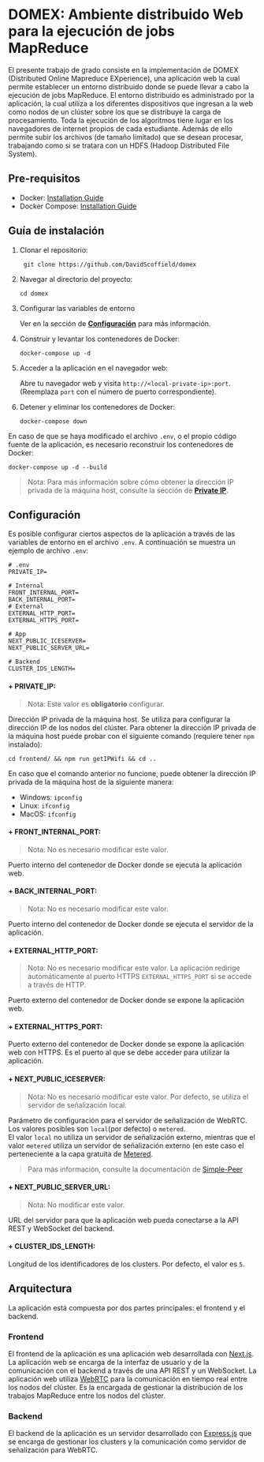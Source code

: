 # DOMEX: Ambiente distribuido Web para la ejecución de jobs MapReduce

El presente trabajo de grado consiste en la implementación de DOMEX (Distributed Online Mapreduce EXperience), una aplicación web la cual permite establecer un entorno distribuido donde se puede llevar a cabo la ejecución de jobs MapReduce. El entorno distribuido es administrado por la aplicación, la cual utiliza a los diferentes dispositivos que ingresan a la web como nodos de un clúster sobre los que se distribuye la carga de procesamiento. Toda la ejecución de los algoritmos tiene lugar en los navegadores de internet propios de cada estudiante. Además de ello permite subir los archivos (de tamaño limitado) que se desean procesar, trabajando como si se tratara con un HDFS (Hadoop Distributed File System).

## Pre-requisitos

- Docker: [Installation Guide](https://docs.docker.com/get-docker/)
- Docker Compose: [Installation Guide](https://docs.docker.com/compose/install/)

## Guía de instalación

1. Clonar el repositorio:

   ```shell
    git clone https://github.com/DavidScoffield/domex
   ```

2. Navegar al directorio del proyecto:

   ```shell
   cd domex
   ```

3. Configurar las variables de entorno

   Ver en la sección de **[Configuración](#configuración)** para más información.

4. Construir y levantar los contenedores de Docker:

   ```shell
   docker-compose up -d
   ```

5. Acceder a la aplicación en el navegador web:

   Abre tu navegador web y visita `http://<local-private-ip>:port`. (Reemplaza `port` con el número de puerto correspondiente).

6. Detener y eliminar los contenedores de Docker:

   ```shell
   docker-compose down
   ```

En caso de que se haya modificado el archivo `.env`, o el propio código fuente de la aplicación, es necesario reconstruir los contenedores de Docker:

```shell
docker-compose up -d --build
```

> Nota: Para más información sobre cómo obtener la dirección IP privada de la máquina host, consulte la sección de **[Private IP](#private_ip)**.

## Configuración

Es posible configurar ciertos aspectos de la aplicación a través de las variables de entorno en el archivo `.env`. A continuación se muestra un ejemplo de archivo `.env`:

```shell
# .env
PRIVATE_IP=

# Internal
FRONT_INTERNAL_PORT=
BACK_INTERNAL_PORT=
# External
EXTERNAL_HTTP_PORT=
EXTERNAL_HTTPS_PORT=

# App
NEXT_PUBLIC_ICESERVER=
NEXT_PUBLIC_SERVER_URL=

# Backend
CLUSTER_IDS_LENGTH=
```

#### + PRIVATE_IP:

> Nota: Este valor es **obligatorio** configurar.

Dirección IP privada de la máquina host. Se utiliza para configurar la dirección IP de los nodos del clúster.
Para obtener la dirección IP privada de la máquina host puede probar con el siguiente comando (requiere tener `npm` instalado):

```shell
cd frontend/ && npm run getIPWifi && cd ..
```

En caso que el comando anterior no funcione, puede obtener la dirección IP privada de la máquina host de la siguiente manera:

- Windows: `ipconfig`
- Linux: `ifconfig`
- MacOS: `ifconfig`

#### + FRONT_INTERNAL_PORT:

> Nota: No es necesario modificar este valor.

Puerto interno del contenedor de Docker donde se ejecuta la aplicación web.

#### + BACK_INTERNAL_PORT:

> Nota: No es necesario modificar este valor.

Puerto interno del contenedor de Docker donde se ejecuta el servidor de la aplicación.

#### + EXTERNAL_HTTP_PORT:

> Nota: No es necesario modificar este valor. La aplicación redirige automáticamente al puerto HTTPS `EXTERNAL_HTTPS_PORT` si se accede a través de HTTP.

Puerto externo del contenedor de Docker donde se expone la aplicación web.

#### + EXTERNAL_HTTPS_PORT:

Puerto externo del contenedor de Docker donde se expone la aplicación web con HTTPS. Es el puerto al que se debe acceder para utilizar la aplicación.

#### + NEXT_PUBLIC_ICESERVER:

> Nota: No es necesario modificar este valor. Por defecto, se utiliza el servidor de señalización local.

Parámetro de configuración para el servidor de señalización de WebRTC. Los valores posibles son `local`(por defecto) o `metered`.  
El valor `local` no utiliza un servidor de señalización externo, mientras que el valor `metered` utiliza un servidor de señalización externo (en este caso el perteneciente a la capa gratuita de [Metered](https://www.metered.ca/stun-turn).

> Para más información, consulte la documentación de [Simple-Peer](https://github.com/feross/simple-peer?tab=readme-ov-file#connection-does-not-work-on-some-networks)

#### + NEXT_PUBLIC_SERVER_URL:

> Nota: No modificar este valor.

URL del servidor para que la aplicación web pueda conectarse a la API REST y WebSocket del backend.

#### + CLUSTER_IDS_LENGTH:

Longitud de los identificadores de los clusters. Por defecto, el valor es `5`.

## Arquitectura

La aplicación está compuesta por dos partes principales: el frontend y el backend.

### Frontend

El frontend de la aplicación es una aplicación web desarrollada con [Next.js](https://nextjs.org/). La aplicación web se encarga de la interfaz de usuario y de la comunicación con el backend a través de una API REST y un WebSocket. La aplicación web utiliza [WebRTC](https://webrtc.org/) para la comunicación en tiempo real entre los nodos del clúster. Es la encargada de gestionar la distribución de los trabajos MapReduce entre los nodos del clúster.

### Backend

El backend de la aplicación es un servidor desarrollado con [Express.js](https://expressjs.com/) que se encarga de gestionar los clusters y la comunicación como servidor de señalización para WebRTC.
